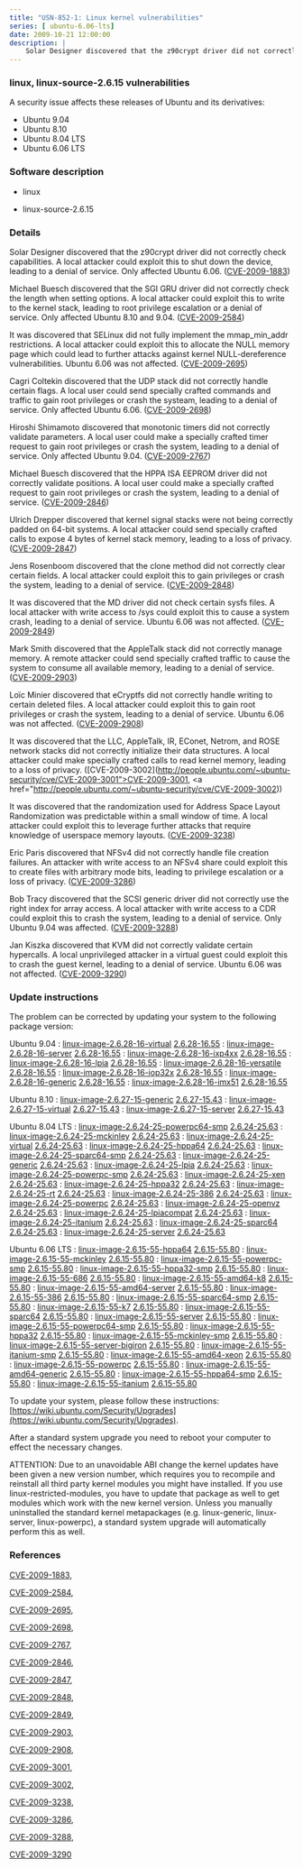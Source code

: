 ```yaml
---
title: "USN-852-1: Linux kernel vulnerabilities"
series: [ ubuntu-6.06-lts]
date: 2009-10-21 12:00:00
description: |
    Solar Designer discovered that the z90crypt driver did not correctly check capabilities.  A local attacker could exploit this to shut down the device, leading to a denial of service.  Only affected Ubuntu 6.06. ([CVE-2009-1883](http://people.ubuntu.com/~ubuntu-security/cve/CVE-2009-1883))
--- 
```

 
### linux, linux-source-2.6.15 vulnerabilities

A security issue affects these releases of Ubuntu and its derivatives:

* Ubuntu 9.04
* Ubuntu 8.10
* Ubuntu 8.04 LTS
* Ubuntu 6.06 LTS

### Software description

* linux 

* linux-source-2.6.15 

### Details

Solar Designer discovered that the z90crypt driver did not correctly check capabilities. A local attacker could exploit this to shut down the device, leading to a denial of service. Only affected Ubuntu 6.06. ([CVE-2009-1883](http://people.ubuntu.com/~ubuntu-security/cve/CVE-2009-1883))

Michael Buesch discovered that the SGI GRU driver did not correctly check the length when setting options. A local attacker could exploit this to write to the kernel stack, leading to root privilege escalation or a denial of service. Only affected Ubuntu 8.10 and 9.04. ([CVE-2009-2584](http://people.ubuntu.com/~ubuntu-security/cve/CVE-2009-2584))

It was discovered that SELinux did not fully implement the mmap_min_addr restrictions. A local attacker could exploit this to allocate the NULL memory page which could lead to further attacks against kernel NULL-dereference vulnerabilities. Ubuntu 6.06 was not affected. ([CVE-2009-2695](http://people.ubuntu.com/~ubuntu-security/cve/CVE-2009-2695))

Cagri Coltekin discovered that the UDP stack did not correctly handle certain flags. A local user could send specially crafted commands and traffic to gain root privileges or crash the systeam, leading to a denial of service. Only affected Ubuntu 6.06. ([CVE-2009-2698](http://people.ubuntu.com/~ubuntu-security/cve/CVE-2009-2698))

Hiroshi Shimamoto discovered that monotonic timers did not correctly validate parameters. A local user could make a specially crafted timer request to gain root privileges or crash the system, leading to a denial of service. Only affected Ubuntu 9.04. ([CVE-2009-2767](http://people.ubuntu.com/~ubuntu-security/cve/CVE-2009-2767))

Michael Buesch discovered that the HPPA ISA EEPROM driver did not correctly validate positions. A local user could make a specially crafted request to gain root privileges or crash the system, leading to a denial of service. ([CVE-2009-2846](http://people.ubuntu.com/~ubuntu-security/cve/CVE-2009-2846))

Ulrich Drepper discovered that kernel signal stacks were not being correctly padded on 64-bit systems. A local attacker could send specially crafted calls to expose 4 bytes of kernel stack memory, leading to a loss of privacy. ([CVE-2009-2847](http://people.ubuntu.com/~ubuntu-security/cve/CVE-2009-2847))

Jens Rosenboom discovered that the clone method did not correctly clear certain fields. A local attacker could exploit this to gain privileges or crash the system, leading to a denial of service. ([CVE-2009-2848](http://people.ubuntu.com/~ubuntu-security/cve/CVE-2009-2848))

It was discovered that the MD driver did not check certain sysfs files. A local attacker with write access to /sys could exploit this to cause a system crash, leading to a denial of service. Ubuntu 6.06 was not affected. ([CVE-2009-2849](http://people.ubuntu.com/~ubuntu-security/cve/CVE-2009-2849))

Mark Smith discovered that the AppleTalk stack did not correctly manage memory. A remote attacker could send specially crafted traffic to cause the system to consume all available memory, leading to a denial of service. ([CVE-2009-2903](http://people.ubuntu.com/~ubuntu-security/cve/CVE-2009-2903))

Loïc Minier discovered that eCryptfs did not correctly handle writing to certain deleted files. A local attacker could exploit this to gain root privileges or crash the system, leading to a denial of service. Ubuntu 6.06 was not affected. ([CVE-2009-2908](http://people.ubuntu.com/~ubuntu-security/cve/CVE-2009-2908))

It was discovered that the LLC, AppleTalk, IR, EConet, Netrom, and ROSE network stacks did not correctly initialize their data structures. A local attacker could make specially crafted calls to read kernel memory, leading to a loss of privacy. ([CVE-2009-3002](http://people.ubuntu.com/~ubuntu-security/cve/CVE-2009-3001">CVE-2009-3001</a>, <a href="http://people.ubuntu.com/~ubuntu-security/cve/CVE-2009-3002))

It was discovered that the randomization used for Address Space Layout Randomization was predictable within a small window of time. A local attacker could exploit this to leverage further attacks that require knowledge of userspace memory layouts. ([CVE-2009-3238](http://people.ubuntu.com/~ubuntu-security/cve/CVE-2009-3238))

Eric Paris discovered that NFSv4 did not correctly handle file creation failures. An attacker with write access to an NFSv4 share could exploit this to create files with arbitrary mode bits, leading to privilege escalation or a loss of privacy. ([CVE-2009-3286](http://people.ubuntu.com/~ubuntu-security/cve/CVE-2009-3286))

Bob Tracy discovered that the SCSI generic driver did not correctly use the right index for array access. A local attacker with write access to a CDR could exploit this to crash the system, leading to a denial of service. Only Ubuntu 9.04 was affected. ([CVE-2009-3288](http://people.ubuntu.com/~ubuntu-security/cve/CVE-2009-3288))

Jan Kiszka discovered that KVM did not correctly validate certain hypercalls. A local unprivileged attacker in a virtual guest could exploit this to crash the guest kernel, leading to a denial of service. Ubuntu 6.06 was not affected. ([CVE-2009-3290](http://people.ubuntu.com/~ubuntu-security/cve/CVE-2009-3290)) 

### Update instructions

The problem can be corrected by updating your system to the following package version:

Ubuntu 9.04
 : [linux-image-2.6.28-16-virtual](https://launchpad.net/ubuntu/+source/linux) <span> [2.6.28-16.55](https://launchpad.net/ubuntu/+source/linux/2.6.28-16.55) </span> 
 : [linux-image-2.6.28-16-server](https://launchpad.net/ubuntu/+source/linux) <span> [2.6.28-16.55](https://launchpad.net/ubuntu/+source/linux/2.6.28-16.55) </span> 
 : [linux-image-2.6.28-16-ixp4xx](https://launchpad.net/ubuntu/+source/linux) <span> [2.6.28-16.55](https://launchpad.net/ubuntu/+source/linux/2.6.28-16.55) </span> 
 : [linux-image-2.6.28-16-lpia](https://launchpad.net/ubuntu/+source/linux) <span> [2.6.28-16.55](https://launchpad.net/ubuntu/+source/linux/2.6.28-16.55) </span> 
 : [linux-image-2.6.28-16-versatile](https://launchpad.net/ubuntu/+source/linux) <span> [2.6.28-16.55](https://launchpad.net/ubuntu/+source/linux/2.6.28-16.55) </span> 
 : [linux-image-2.6.28-16-iop32x](https://launchpad.net/ubuntu/+source/linux) <span> [2.6.28-16.55](https://launchpad.net/ubuntu/+source/linux/2.6.28-16.55) </span> 
 : [linux-image-2.6.28-16-generic](https://launchpad.net/ubuntu/+source/linux) <span> [2.6.28-16.55](https://launchpad.net/ubuntu/+source/linux/2.6.28-16.55) </span> 
 : [linux-image-2.6.28-16-imx51](https://launchpad.net/ubuntu/+source/linux) <span> [2.6.28-16.55](https://launchpad.net/ubuntu/+source/linux/2.6.28-16.55) </span> 

Ubuntu 8.10
 : [linux-image-2.6.27-15-generic](https://launchpad.net/ubuntu/+source/linux) <span> [2.6.27-15.43](https://launchpad.net/ubuntu/+source/linux/2.6.27-15.43) </span> 
 : [linux-image-2.6.27-15-virtual](https://launchpad.net/ubuntu/+source/linux) <span> [2.6.27-15.43](https://launchpad.net/ubuntu/+source/linux/2.6.27-15.43) </span> 
 : [linux-image-2.6.27-15-server](https://launchpad.net/ubuntu/+source/linux) <span> [2.6.27-15.43](https://launchpad.net/ubuntu/+source/linux/2.6.27-15.43) </span> 

Ubuntu 8.04 LTS
 : [linux-image-2.6.24-25-powerpc64-smp](https://launchpad.net/ubuntu/+source/linux) <span> [2.6.24-25.63](https://launchpad.net/ubuntu/+source/linux/2.6.24-25.63) </span> 
 : [linux-image-2.6.24-25-mckinley](https://launchpad.net/ubuntu/+source/linux) <span> [2.6.24-25.63](https://launchpad.net/ubuntu/+source/linux/2.6.24-25.63) </span> 
 : [linux-image-2.6.24-25-virtual](https://launchpad.net/ubuntu/+source/linux) <span> [2.6.24-25.63](https://launchpad.net/ubuntu/+source/linux/2.6.24-25.63) </span> 
 : [linux-image-2.6.24-25-hppa64](https://launchpad.net/ubuntu/+source/linux) <span> [2.6.24-25.63](https://launchpad.net/ubuntu/+source/linux/2.6.24-25.63) </span> 
 : [linux-image-2.6.24-25-sparc64-smp](https://launchpad.net/ubuntu/+source/linux) <span> [2.6.24-25.63](https://launchpad.net/ubuntu/+source/linux/2.6.24-25.63) </span> 
 : [linux-image-2.6.24-25-generic](https://launchpad.net/ubuntu/+source/linux) <span> [2.6.24-25.63](https://launchpad.net/ubuntu/+source/linux/2.6.24-25.63) </span> 
 : [linux-image-2.6.24-25-lpia](https://launchpad.net/ubuntu/+source/linux) <span> [2.6.24-25.63](https://launchpad.net/ubuntu/+source/linux/2.6.24-25.63) </span> 
 : [linux-image-2.6.24-25-powerpc-smp](https://launchpad.net/ubuntu/+source/linux) <span> [2.6.24-25.63](https://launchpad.net/ubuntu/+source/linux/2.6.24-25.63) </span> 
 : [linux-image-2.6.24-25-xen](https://launchpad.net/ubuntu/+source/linux) <span> [2.6.24-25.63](https://launchpad.net/ubuntu/+source/linux/2.6.24-25.63) </span> 
 : [linux-image-2.6.24-25-hppa32](https://launchpad.net/ubuntu/+source/linux) <span> [2.6.24-25.63](https://launchpad.net/ubuntu/+source/linux/2.6.24-25.63) </span> 
 : [linux-image-2.6.24-25-rt](https://launchpad.net/ubuntu/+source/linux) <span> [2.6.24-25.63](https://launchpad.net/ubuntu/+source/linux/2.6.24-25.63) </span> 
 : [linux-image-2.6.24-25-386](https://launchpad.net/ubuntu/+source/linux) <span> [2.6.24-25.63](https://launchpad.net/ubuntu/+source/linux/2.6.24-25.63) </span> 
 : [linux-image-2.6.24-25-powerpc](https://launchpad.net/ubuntu/+source/linux) <span> [2.6.24-25.63](https://launchpad.net/ubuntu/+source/linux/2.6.24-25.63) </span> 
 : [linux-image-2.6.24-25-openvz](https://launchpad.net/ubuntu/+source/linux) <span> [2.6.24-25.63](https://launchpad.net/ubuntu/+source/linux/2.6.24-25.63) </span> 
 : [linux-image-2.6.24-25-lpiacompat](https://launchpad.net/ubuntu/+source/linux) <span> [2.6.24-25.63](https://launchpad.net/ubuntu/+source/linux/2.6.24-25.63) </span> 
 : [linux-image-2.6.24-25-itanium](https://launchpad.net/ubuntu/+source/linux) <span> [2.6.24-25.63](https://launchpad.net/ubuntu/+source/linux/2.6.24-25.63) </span> 
 : [linux-image-2.6.24-25-sparc64](https://launchpad.net/ubuntu/+source/linux) <span> [2.6.24-25.63](https://launchpad.net/ubuntu/+source/linux/2.6.24-25.63) </span> 
 : [linux-image-2.6.24-25-server](https://launchpad.net/ubuntu/+source/linux) <span> [2.6.24-25.63](https://launchpad.net/ubuntu/+source/linux/2.6.24-25.63) </span> 

Ubuntu 6.06 LTS
 : [linux-image-2.6.15-55-hppa64](https://launchpad.net/ubuntu/+source/linux-source-2.6.15) <span> [2.6.15-55.80](https://launchpad.net/ubuntu/+source/linux-source-2.6.15/2.6.15-55.80) </span> 
 : [linux-image-2.6.15-55-mckinley](https://launchpad.net/ubuntu/+source/linux-source-2.6.15) <span> [2.6.15-55.80](https://launchpad.net/ubuntu/+source/linux-source-2.6.15/2.6.15-55.80) </span> 
 : [linux-image-2.6.15-55-powerpc-smp](https://launchpad.net/ubuntu/+source/linux-source-2.6.15) <span> [2.6.15-55.80](https://launchpad.net/ubuntu/+source/linux-source-2.6.15/2.6.15-55.80) </span> 
 : [linux-image-2.6.15-55-hppa32-smp](https://launchpad.net/ubuntu/+source/linux-source-2.6.15) <span> [2.6.15-55.80](https://launchpad.net/ubuntu/+source/linux-source-2.6.15/2.6.15-55.80) </span> 
 : [linux-image-2.6.15-55-686](https://launchpad.net/ubuntu/+source/linux-source-2.6.15) <span> [2.6.15-55.80](https://launchpad.net/ubuntu/+source/linux-source-2.6.15/2.6.15-55.80) </span> 
 : [linux-image-2.6.15-55-amd64-k8](https://launchpad.net/ubuntu/+source/linux-source-2.6.15) <span> [2.6.15-55.80](https://launchpad.net/ubuntu/+source/linux-source-2.6.15/2.6.15-55.80) </span> 
 : [linux-image-2.6.15-55-amd64-server](https://launchpad.net/ubuntu/+source/linux-source-2.6.15) <span> [2.6.15-55.80](https://launchpad.net/ubuntu/+source/linux-source-2.6.15/2.6.15-55.80) </span> 
 : [linux-image-2.6.15-55-386](https://launchpad.net/ubuntu/+source/linux-source-2.6.15) <span> [2.6.15-55.80](https://launchpad.net/ubuntu/+source/linux-source-2.6.15/2.6.15-55.80) </span> 
 : [linux-image-2.6.15-55-sparc64-smp](https://launchpad.net/ubuntu/+source/linux-source-2.6.15) <span> [2.6.15-55.80](https://launchpad.net/ubuntu/+source/linux-source-2.6.15/2.6.15-55.80) </span> 
 : [linux-image-2.6.15-55-k7](https://launchpad.net/ubuntu/+source/linux-source-2.6.15) <span> [2.6.15-55.80](https://launchpad.net/ubuntu/+source/linux-source-2.6.15/2.6.15-55.80) </span> 
 : [linux-image-2.6.15-55-sparc64](https://launchpad.net/ubuntu/+source/linux-source-2.6.15) <span> [2.6.15-55.80](https://launchpad.net/ubuntu/+source/linux-source-2.6.15/2.6.15-55.80) </span> 
 : [linux-image-2.6.15-55-server](https://launchpad.net/ubuntu/+source/linux-source-2.6.15) <span> [2.6.15-55.80](https://launchpad.net/ubuntu/+source/linux-source-2.6.15/2.6.15-55.80) </span> 
 : [linux-image-2.6.15-55-powerpc64-smp](https://launchpad.net/ubuntu/+source/linux-source-2.6.15) <span> [2.6.15-55.80](https://launchpad.net/ubuntu/+source/linux-source-2.6.15/2.6.15-55.80) </span> 
 : [linux-image-2.6.15-55-hppa32](https://launchpad.net/ubuntu/+source/linux-source-2.6.15) <span> [2.6.15-55.80](https://launchpad.net/ubuntu/+source/linux-source-2.6.15/2.6.15-55.80) </span> 
 : [linux-image-2.6.15-55-mckinley-smp](https://launchpad.net/ubuntu/+source/linux-source-2.6.15) <span> [2.6.15-55.80](https://launchpad.net/ubuntu/+source/linux-source-2.6.15/2.6.15-55.80) </span> 
 : [linux-image-2.6.15-55-server-bigiron](https://launchpad.net/ubuntu/+source/linux-source-2.6.15) <span> [2.6.15-55.80](https://launchpad.net/ubuntu/+source/linux-source-2.6.15/2.6.15-55.80) </span> 
 : [linux-image-2.6.15-55-itanium-smp](https://launchpad.net/ubuntu/+source/linux-source-2.6.15) <span> [2.6.15-55.80](https://launchpad.net/ubuntu/+source/linux-source-2.6.15/2.6.15-55.80) </span> 
 : [linux-image-2.6.15-55-amd64-xeon](https://launchpad.net/ubuntu/+source/linux-source-2.6.15) <span> [2.6.15-55.80](https://launchpad.net/ubuntu/+source/linux-source-2.6.15/2.6.15-55.80) </span> 
 : [linux-image-2.6.15-55-powerpc](https://launchpad.net/ubuntu/+source/linux-source-2.6.15) <span> [2.6.15-55.80](https://launchpad.net/ubuntu/+source/linux-source-2.6.15/2.6.15-55.80) </span> 
 : [linux-image-2.6.15-55-amd64-generic](https://launchpad.net/ubuntu/+source/linux-source-2.6.15) <span> [2.6.15-55.80](https://launchpad.net/ubuntu/+source/linux-source-2.6.15/2.6.15-55.80) </span> 
 : [linux-image-2.6.15-55-hppa64-smp](https://launchpad.net/ubuntu/+source/linux-source-2.6.15) <span> [2.6.15-55.80](https://launchpad.net/ubuntu/+source/linux-source-2.6.15/2.6.15-55.80) </span> 
 : [linux-image-2.6.15-55-itanium](https://launchpad.net/ubuntu/+source/linux-source-2.6.15) <span> [2.6.15-55.80](https://launchpad.net/ubuntu/+source/linux-source-2.6.15/2.6.15-55.80) </span> 

To update your system, please follow these instructions: [https://wiki.ubuntu.com/Security/Upgrades](https://wiki.ubuntu.com/Security/Upgrades).

After a standard system upgrade you need to reboot your computer to effect the necessary changes.

ATTENTION: Due to an unavoidable ABI change the kernel updates have been given a new version number, which requires you to recompile and reinstall all third party kernel modules you might have installed. If you use linux-restricted-modules, you have to update that package as well to get modules which work with the new kernel version. Unless you manually uninstalled the standard kernel metapackages (e.g. linux-generic, linux-server, linux-powerpc), a standard system upgrade will automatically perform this as well. 

### References

 [CVE-2009-1883](http://people.ubuntu.com/~ubuntu-security/cve/CVE-2009-1883), 

 [CVE-2009-2584](http://people.ubuntu.com/~ubuntu-security/cve/CVE-2009-2584), 

 [CVE-2009-2695](http://people.ubuntu.com/~ubuntu-security/cve/CVE-2009-2695), 

 [CVE-2009-2698](http://people.ubuntu.com/~ubuntu-security/cve/CVE-2009-2698), 

 [CVE-2009-2767](http://people.ubuntu.com/~ubuntu-security/cve/CVE-2009-2767), 

 [CVE-2009-2846](http://people.ubuntu.com/~ubuntu-security/cve/CVE-2009-2846), 

 [CVE-2009-2847](http://people.ubuntu.com/~ubuntu-security/cve/CVE-2009-2847), 

 [CVE-2009-2848](http://people.ubuntu.com/~ubuntu-security/cve/CVE-2009-2848), 

 [CVE-2009-2849](http://people.ubuntu.com/~ubuntu-security/cve/CVE-2009-2849), 

 [CVE-2009-2903](http://people.ubuntu.com/~ubuntu-security/cve/CVE-2009-2903), 

 [CVE-2009-2908](http://people.ubuntu.com/~ubuntu-security/cve/CVE-2009-2908), 

 [CVE-2009-3001](http://people.ubuntu.com/~ubuntu-security/cve/CVE-2009-3001), 

 [CVE-2009-3002](http://people.ubuntu.com/~ubuntu-security/cve/CVE-2009-3002), 

 [CVE-2009-3238](http://people.ubuntu.com/~ubuntu-security/cve/CVE-2009-3238), 

 [CVE-2009-3286](http://people.ubuntu.com/~ubuntu-security/cve/CVE-2009-3286), 

 [CVE-2009-3288](http://people.ubuntu.com/~ubuntu-security/cve/CVE-2009-3288), 

 [CVE-2009-3290](http://people.ubuntu.com/~ubuntu-security/cve/CVE-2009-3290)
 
